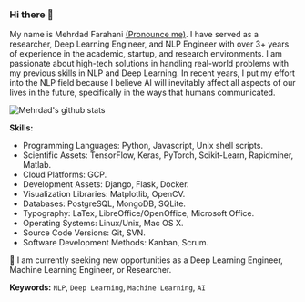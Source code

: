 ### Hi there 👋

My name is Mehrdad Farahani [(Pronounce me)](https://www.nameshouts.com/names/persian/pronounce-mehrdad-farahani). I have served as a researcher, Deep Learning Engineer, and NLP Engineer with over 3+ years of experience in the academic, startup, and research environments. I am passionate about high-tech solutions in handling real-world problems with my previous skills in NLP and Deep Learning. In recent years, I put my effort into the NLP field because I believe AI will inevitably affect all aspects of our lives in the future, specifically in the ways that humans communicated. 


![Mehrdad's github stats](https://github-readme-stats.vercel.app/api?username=m3hrdadfi&show_icons=true&theme=solarized-dark)

**Skills:**

- Programming Languages: Python, Javascript, Unix shell scripts.
- Scientific Assets: TensorFlow, Keras, PyTorch, Scikit-Learn, Rapidminer, Matlab.
- Cloud Platforms: GCP.
- Development Assets: Django, Flask, Docker.
- Visualization Libraries: Matplotlib, OpenCV.
- Databases: PostgreSQL, MongoDB, SQLite.
- Typography: LaTex, LibreOffice/OpenOffice, Microsoft Office.
- Operating Systems: Linux/Unix, Mac OS X.
- Source Code Versions: Git, SVN.
- Software Development Methods: Kanban, Scrum.


🔎  I am currently seeking new opportunities as a Deep Learning Engineer, Machine Learning Engineer, or Researcher.

**Keywords:** `NLP`, `Deep Learning`, `Machine Learning`, `AI`
